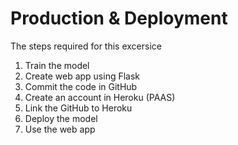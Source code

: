 # Production & Deployment
The steps required for this excersice

1. Train the model
2. Create web app using Flask
3. Commit the code in GitHub
4. Create an account in Heroku (PAAS)
5. Link the GitHub to Heroku
6. Deploy the model
7. Use the web app